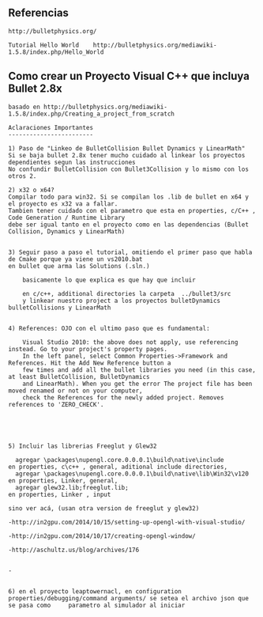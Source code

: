 ﻿Referencias
-----------

	http://bulletphysics.org/

	Tutorial Hello World	http://bulletphysics.org/mediawiki-1.5.8/index.php/Hello_World


Como crear un Proyecto Visual C++ que incluya Bullet 2.8x
---------------------------------------------------------


	basado en http://bulletphysics.org/mediawiki-1.5.8/index.php/Creating_a_project_from_scratch
	
	Aclaraciones Importantes
	------------------------
	
	1) Paso de "Linkeo de BulletCollision Bullet Dynamics y LinearMath"
	Si se baja bullet 2.8x tener mucho cuidado al linkear los proyectos dependientes segun las instrucciones
	No confundir BulletCollision con Bullet3Collision y lo mismo con los otros 2.

	2) x32 o x64?
 	Compilar todo para win32. Si se compilan los .lib de bullet en x64 y el proyecto es x32 va a fallar.
	Tambien tener cuidado con el parametro que esta en properties, c/C++ , Code Generation / Runtime Library
	debe ser igual tanto en el proyecto como en las dependencias (Bullet Collision, Dynamics y LinearMath)

	
	3) Seguir paso a paso el tutorial, omitiendo el primer paso que habla de Cmake porque ya viene un vs2010.bat 
	en bullet que arma las Solutions (.sln.)

		basicamente lo que explica es que hay que incluir

		en c/c++, additional directories la carpeta  ../bullet3/src
		y linkear nuestro project a los proyectos bulletDynamics bulletCollisions y LinearMath


	4) References: OJO con el ultimo paso que es fundamental:

		Visual Studio 2010: the above does not apply, use referencing instead. Go to your project's property pages.
		In the left panel, select Common Properties->Framework and References. Hit the Add New Reference button a 
		few times and add all the bullet libraries you need (in this case, at least BulletCollision, BulletDynamics 
		and LinearMath). When you get the error The project file has been moved renamed or not on your computer, 
		check the References for the newly added project. Removes references to 'ZERO_CHECK'.


	


	5) Incluir las librerias Freeglut y Glew32
	
	  agregar \packages\nupengl.core.0.0.0.1\build\native\include 			en properties, c\c++ , general, aditional include directories,
	  agregar \packages\nupengl.core.0.0.0.1\build\native\lib\Win32\v120  	en properties, Linker, general,
	  agregar glew32.lib;freeglut.lib; 										en properties, Linker , input
	
	sino ver acá, (usan otra version de freeglut y glew32)
	
	-http://in2gpu.com/2014/10/15/setting-up-opengl-with-visual-studio/	
	
	-http://in2gpu.com/2014/10/17/creating-opengl-window/
	
	-http://aschultz.us/blog/archives/176

	
	-


	6) en el proyecto leaptowernacl, en configuration properties/debugging/command arguments/ se setea el archivo json que se pasa como 	parametro al simulador al iniciar